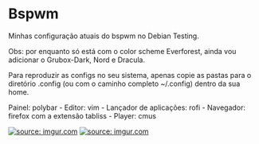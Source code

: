 # Bspwm

Minhas configuração atuais do bspwm no Debian Testing.

Obs: por enquanto só está com o color scheme Everforest, ainda vou adicionar o Grubox-Dark, Nord e Dracula.

Para reproduzir as configs no seu sistema, apenas copie as pastas para o diretório .config (ou com o caminho completo ~/.config) dentro da sua home.

Painel: polybar -
Editor: vim -
Lançador de aplicações: rofi -
Navegador: firefox com a extensão tabliss -
Player: cmus

<a href="https://imgur.com/grykKrt"><img src="https://i.imgur.com/grykKrt.png" title="source: imgur.com" /></a>
<a href="https://imgur.com/6GAG9Rk"><img src="https://i.imgur.com/6GAG9Rk.png" title="source: imgur.com" /></a>
